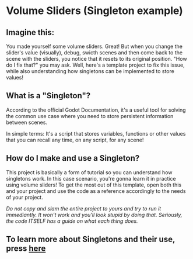 # Volume Sliders (Singleton example)
## Imagine this:
You made yourself some volume sliders. Great! But when you change the slider's value (visually), debug, swicth scenes and then come back to the scene with the sliders, you notice that it resets to its original position. "How do I fix that?" you may ask. Well, here's a template project to fix this issue, while also understanding how singletons can be implemented to store values!

## What is a "Singleton"?
According to the official Godot Documentation, it's a useful tool for solving the common use case where you need to store persistent information between scenes.

In simple terms: It's a script that stores variables, functions or other values that you can recall any time, on any script, for any scene!

## How do I make and use a Singleton?
This project is basically a form of tutorial so you can understand how singletons work. In this case scenario, you're gonna learn it in practice using volume sliders!
To get the most out of this template, open both this and your project and use the code as a reference accordingly to the needs of your project.

_Do not copy and slam the entire project to yours and try to run it immediantly. It won't work and you'll look stupid by doing that. Seriously, the code ITSELF has a guide on what each thing does._



## To learn more about Singletons and their use, press [here](https://docs.godotengine.org/en/stable/tutorials/scripting/singletons_autoload.html)
